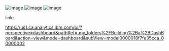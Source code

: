 ![image](https://github.com/cristhianvargasvertiz/Cristhian-Vargas/assets/152247944/cfc8f867-3f1b-48c7-bd9e-c6c23672097b)
![image](https://github.com/cristhianvargasvertiz/Cristhian-Vargas/assets/152247944/28b306f1-929b-40aa-9004-6466a842c5aa)
![image](https://github.com/cristhianvargasvertiz/Cristhian-Vargas/assets/152247944/9105cd8f-a85a-4b74-954e-a37ff472a59c)

link:

https://us1.ca.analytics.ibm.com/bi/?perspective=dashboard&pathRef=.my_folders%2FBuilding%2Ba%2BDashBoard&action=view&mode=dashboard&subView=model0000018f7fe35cca_00000002
